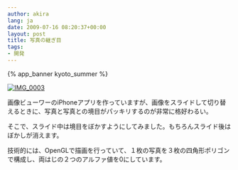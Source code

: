 ```yaml
---
author: akira
lang: ja
date: 2009-07-16 08:20:37+00:00
layout: post
title: 写真の継ぎ目
tags:
- 開発
---
```


{% app_banner kyoto_summer %}


[![IMG_0003](http://farm3.static.flickr.com/2604/3726316788_6558d863ff_o.png)](http://www.flickr.com/photos/akiraak/3726316788/)

画像ビューワーのiPhoneアプリを作っていますが、画像をスライドして切り替えるときに、写真と写真との境目がパッキリするのが非常に格好わるい。

そこで、スライド中は境目をぼかすようにしてみました。もちろんスライド後はぼかしが消えます。

技術的には、OpenGLで描画を行っていて、１枚の写真を３枚の四角形ポリゴンで構成し、両はじの２つのアルファ値を0にしています。
